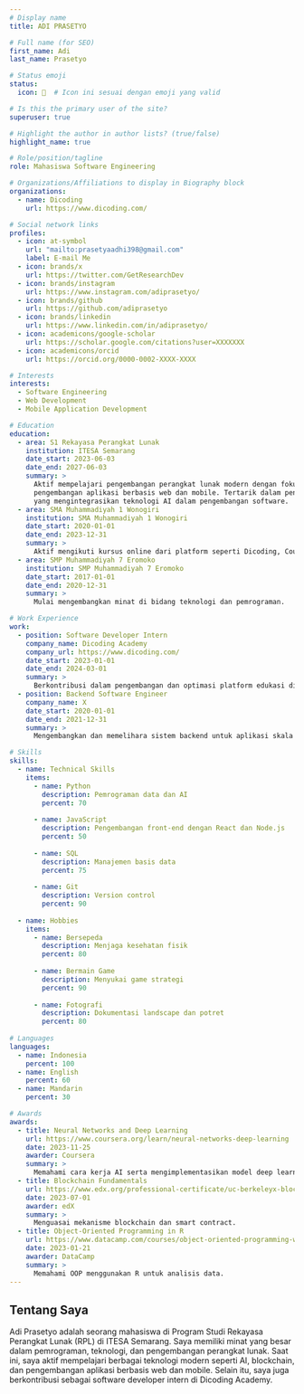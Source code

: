 ```yaml
---
# Display name
title: ADI PRASETYO

# Full name (for SEO)
first_name: Adi
last_name: Prasetyo

# Status emoji
status:
  icon: 🙂  # Icon ini sesuai dengan emoji yang valid

# Is this the primary user of the site?
superuser: true

# Highlight the author in author lists? (true/false)
highlight_name: true

# Role/position/tagline
role: Mahasiswa Software Engineering

# Organizations/Affiliations to display in Biography block
organizations:
  - name: Dicoding
    url: https://www.dicoding.com/

# Social network links
profiles:
  - icon: at-symbol
    url: "mailto:prasetyaadhi398@gmail.com"
    label: E-mail Me
  - icon: brands/x
    url: https://twitter.com/GetResearchDev
  - icon: brands/instagram
    url: https://www.instagram.com/adiprasetyo/
  - icon: brands/github
    url: https://github.com/adiprasetyo
  - icon: brands/linkedin
    url: https://www.linkedin.com/in/adiprasetyo/
  - icon: academicons/google-scholar
    url: https://scholar.google.com/citations?user=XXXXXXX
  - icon: academicons/orcid
    url: https://orcid.org/0000-0002-XXXX-XXXX

# Interests
interests:
  - Software Engineering
  - Web Development
  - Mobile Application Development

# Education
education:
  - area: S1 Rekayasa Perangkat Lunak
    institution: ITESA Semarang
    date_start: 2023-06-03
    date_end: 2027-06-03
    summary: >
      Aktif mempelajari pengembangan perangkat lunak modern dengan fokus pada
      pengembangan aplikasi berbasis web dan mobile. Tertarik dalam penelitian
      yang mengintegrasikan teknologi AI dalam pengembangan software.
  - area: SMA Muhammadiyah 1 Wonogiri
    institution: SMA Muhammadiyah 1 Wonogiri
    date_start: 2020-01-01
    date_end: 2023-12-31
    summary: >
      Aktif mengikuti kursus online dari platform seperti Dicoding, Coursera, dan edX.
  - area: SMP Muhammadiyah 7 Eromoko
    institution: SMP Muhammadiyah 7 Eromoko
    date_start: 2017-01-01
    date_end: 2020-12-31
    summary: >
      Mulai mengembangkan minat di bidang teknologi dan pemrograman.

# Work Experience
work:
  - position: Software Developer Intern
    company_name: Dicoding Academy
    company_url: https://www.dicoding.com/
    date_start: 2023-01-01
    date_end: 2024-03-01
    summary: >
      Berkontribusi dalam pengembangan dan optimasi platform edukasi digital.
  - position: Backend Software Engineer
    company_name: X
    date_start: 2020-01-01
    date_end: 2021-12-31
    summary: >
      Mengembangkan dan memelihara sistem backend untuk aplikasi skala besar.

# Skills
skills:
  - name: Technical Skills
    items:
      - name: Python
        description: Pemrograman data dan AI
        percent: 70
        
      - name: JavaScript
        description: Pengembangan front-end dengan React dan Node.js
        percent: 50
        
      - name: SQL
        description: Manajemen basis data
        percent: 75
       
      - name: Git
        description: Version control
        percent: 90
        
  - name: Hobbies
    items:
      - name: Bersepeda
        description: Menjaga kesehatan fisik
        percent: 80
       
      - name: Bermain Game
        description: Menyukai game strategi
        percent: 90
       
      - name: Fotografi
        description: Dokumentasi landscape dan potret
        percent: 80
        
# Languages
languages:
  - name: Indonesia
    percent: 100
  - name: English
    percent: 60
  - name: Mandarin
    percent: 30

# Awards
awards:
  - title: Neural Networks and Deep Learning
    url: https://www.coursera.org/learn/neural-networks-deep-learning
    date: 2023-11-25
    awarder: Coursera
    summary: >
      Memahami cara kerja AI serta mengimplementasikan model deep learning.
  - title: Blockchain Fundamentals
    url: https://www.edx.org/professional-certificate/uc-berkeleyx-blockchain-fundamentals
    date: 2023-07-01
    awarder: edX
    summary: >
      Menguasai mekanisme blockchain dan smart contract.
  - title: Object-Oriented Programming in R
    url: https://www.datacamp.com/courses/object-oriented-programming-with-s3-and-r6-in-r
    date: 2023-01-21
    awarder: DataCamp
    summary: >
      Memahami OOP menggunakan R untuk analisis data.
---
```



## Tentang Saya

Adi Prasetyo adalah seorang mahasiswa di Program Studi Rekayasa Perangkat Lunak (RPL) di ITESA Semarang. Saya memiliki minat yang besar dalam pemrograman, teknologi, dan pengembangan perangkat lunak. Saat ini, saya aktif mempelajari berbagai teknologi modern seperti AI, blockchain, dan pengembangan aplikasi berbasis web dan mobile. Selain itu, saya juga berkontribusi sebagai software developer intern di Dicoding Academy.
